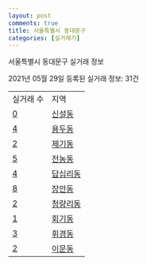 ```yaml
---
layout: post
comments: true
title: 서울특별시 동대문구
categories: [실거래가]
---
```


서울특별시 동대문구 실거래 정보

2021년 05월 29일 등록된 실거래 정보: 31건


<table>
  <tr>
    <td>실거래 수</td>
    <td>지역</td>
  </tr>

  
  <tr>
    <td><a href="1123010100.html">0</a></td>
    <td><a href="1123010100.html">신설동</a></td>
  </tr>
    

  <tr>
    <td><a href="1123010200.html">4</a></td>
    <td><a href="1123010200.html">용두동</a></td>
  </tr>
    

  <tr>
    <td><a href="1123010300.html">2</a></td>
    <td><a href="1123010300.html">제기동</a></td>
  </tr>
    

  <tr>
    <td><a href="1123010400.html">5</a></td>
    <td><a href="1123010400.html">전농동</a></td>
  </tr>
    

  <tr>
    <td><a href="1123010500.html">4</a></td>
    <td><a href="1123010500.html">답십리동</a></td>
  </tr>
    

  <tr>
    <td><a href="1123010600.html">8</a></td>
    <td><a href="1123010600.html">장안동</a></td>
  </tr>
    

  <tr>
    <td><a href="1123010700.html">2</a></td>
    <td><a href="1123010700.html">청량리동</a></td>
  </tr>
    

  <tr>
    <td><a href="1123010800.html">1</a></td>
    <td><a href="1123010800.html">회기동</a></td>
  </tr>
    

  <tr>
    <td><a href="1123010900.html">3</a></td>
    <td><a href="1123010900.html">휘경동</a></td>
  </tr>
    

  <tr>
    <td><a href="1123011000.html">2</a></td>
    <td><a href="1123011000.html">이문동</a></td>
  </tr>
    


</table>
    
